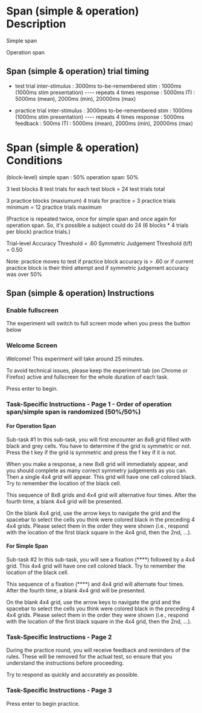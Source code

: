 # Span (simple & operation) Description
Simple span

Operation span

## Span (simple & operation) trial timing
- test trial
inter-stimulus : 3000ms
to-be-remembered stim : 1000ms (1000ms stim presentation)
---- repeats 4 times
response : 5000ms
ITI : 5000ms (mean), 2000ms (min), 20000ms (max)

- practice trial
inter-stimulus : 3000ms
to-be-remembered stim : 1000ms (1000ms stim presentation)
---- repeats 4 times
response : 5000ms
feedback : 500ms
ITI : 5000ms (mean), 2000ms (min), 20000ms (max)

# Span (simple & operation) Conditions
(block-level)
simple span : 50%
operation span: 50%

3 test blocks
8 test trials for each test block
= 24 test trials total 

3 practice blocks (maxiumum)
4 trials for practice
= 3 practice trials minimum
= 12 practice trials maximum

(Practice is repeated twice, once for simple span and once again for operation span. So, it's possible a subject could do 24 (6 blocks * 4 trials per block) practice trials.)

Trial-level Accuracy Threshold = .60
Symmetric Judgement Threshold (t/f) = 0.50

Note: practice moves to test if practice block accuracy is > .60 or if current practice block is their third attempt and if symmetric judgement accuracy was over 50% 

## Span (simple & operation) Instructions

### Enable fullscreen
The experiment will switch to full screen mode when you press the button below

### Welcome Screen
Welcome! This experiment will take around 25 minutes.

To avoid technical issues, please keep the experiment tab (on Chrome or Firefox) active and fullscreen for the whole duration of each task.

Press enter to begin.

### Task-Specific Instructions - Page 1 - Order of operation span/simple span is randomized (50%/50%)
#### For Operation Span
Sub-task #1
In this sub-task, you will first encounter an 8x8 grid filled with black and grey cells. You have to determine if the grid is symmetric or not. Press the t key if the grid is symmetric and press the f key if it is not.

When you make a response, a new 8x8 grid will immediately appear, and you should complete as many correct symmetry judgements as you can. Then a single 4x4 grid will appear. This grid will have one cell colored black. Try to remember the location of the black cell.

This sequence of 8x8 grids and 4x4 grid will alternative four times. After the fourth time, a blank 4x4 grid will be presented.

On the blank 4x4 grid, use the arrow keys to navigate the grid and the spacebar to select the cells you think were colored black in the preceding 4 4x4 grids. Please select them in the order they were shown (i.e., respond with the location of the first black square in the 4x4 grid, then the 2nd, …).

#### For Simple Span
Sub-task #2
In this sub-task, you will see a fixation (****) followed by a 4x4 grid. This 4x4 grid will have one cell colored black. Try to remember the location of the black cell.

This sequence of a fixation (****) and 4x4 grid will alternate four times. After the fourth time, a blank 4x4 grid will be presented.

On the blank 4x4 grid, use the arrow keys to navigate the grid and the spacebar to select the cells you think were colored black in the preceding 4 4x4 grids. Please select them in the order they were shown (i.e., respond with the location of the first black square in the 4x4 grid, then the 2nd, …).

### Task-Specific Instructions - Page 2
During the practice round, you will receive feedback and reminders of the rules. These will be removed for the actual test, so ensure that you understand the instructions before proceeding.

Try to respond as quickly and accurately as possible.

### Task-Specific Instructions - Page 3
Press enter to begin practice.
